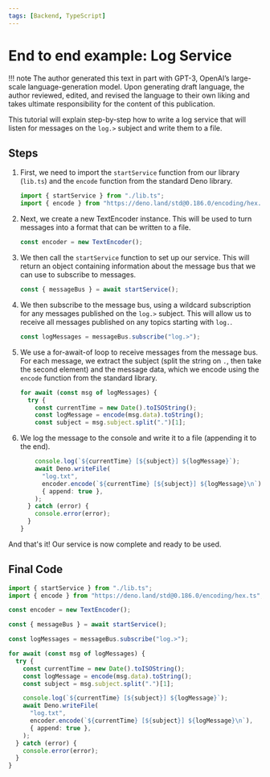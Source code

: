 ```yaml
---
tags: [Backend, TypeScript]
---
```


# End to end example: Log Service

!!! note
	The author generated this text in part with GPT-3, OpenAI’s large-scale language-generation model. Upon generating draft language, the author reviewed, edited, and revised the language to their own liking and takes ultimate responsibility for the content of this publication.

This tutorial will explain step-by-step how to write a log service that will listen for messages on the `log.>` subject and write them to a file.

## Steps

1. First, we need to import the `startService` function from our library (`lib.ts`) and the `encode` function from the standard Deno library.

	```ts
	import { startService } from "./lib.ts";
	import { encode } from "https://deno.land/std@0.186.0/encoding/hex.ts";
	```

2. Next, we create a new TextEncoder instance. This will be used to turn messages into a format that can be written to a file.

	```ts
	const encoder = new TextEncoder();
	```

3. We then call the `startService` function to set up our service. This will return an object containing information about the message bus that we can use to subscribe to messages.

	```ts
	const { messageBus } = await startService();
	```

4. We then subscribe to the message bus, using a wildcard subscription for any messages published on the `log.>` subject. This will allow us to receive all messages published on any topics starting with `log.`.

	```ts
	const logMessages = messageBus.subscribe("log.>");
	```

5. We use a for-await-of loop to receive messages from the message bus. For each message, we extract the subject (split the string on `.`, then take the second element) and the message data, which we encode using the `encode` function from the standard library.

	```ts
	for await (const msg of logMessages) {
	  try {
		const currentTime = new Date().toISOString();
		const logMessage = encode(msg.data).toString();
		const subject = msg.subject.split(".")[1];
	```

6. We log the message to the console and write it to a file (appending it to the end).

	```ts
		console.log(`${currentTime} [${subject}] ${logMessage}`);
		await Deno.writeFile(
		  "log.txt",
		  encoder.encode(`${currentTime} [${subject}] ${logMessage}\n`),
		  { append: true },
		);
	  } catch (error) {
		console.error(error);
	  }
	}
	```

And that's it! Our service is now complete and ready to be used.

## Final Code

```ts
import { startService } from "./lib.ts";
import { encode } from "https://deno.land/std@0.186.0/encoding/hex.ts";

const encoder = new TextEncoder();

const { messageBus } = await startService();

const logMessages = messageBus.subscribe("log.>");

for await (const msg of logMessages) {
  try {
    const currentTime = new Date().toISOString();
    const logMessage = encode(msg.data).toString();
    const subject = msg.subject.split(".")[1];

    console.log(`${currentTime} [${subject}] ${logMessage}`);
    await Deno.writeFile(
      "log.txt",
      encoder.encode(`${currentTime} [${subject}] ${logMessage}\n`),
      { append: true },
    );
  } catch (error) {
    console.error(error);
  }
}
```
